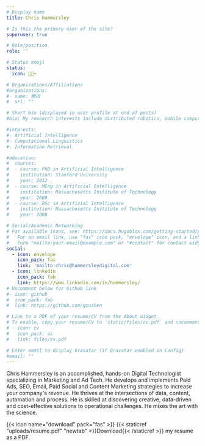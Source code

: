 ```yaml
---
# Display name
title: Chris Hammersley

# Is this the primary user of the site?
superuser: true

# Role/position
role: ''

# Status emoji
status:
  icon: 🏃🏼‍➡️

# Organizations/Affiliations
#organizations:
#- name: 腾讯
#  url: ""

# Short bio (displayed in user profile at end of posts)
#bio: My research interests include distributed robotics, mobile computing and programmable matter.

#interests:
#- Artificial Intelligence
#- Computational Linguistics
#- Information Retrieval

#education:
#  courses:
#  - course: PhD in Artificial Intelligence
#    institution: Stanford University
#    year: 2012
#  - course: MEng in Artificial Intelligence
#    institution: Massachusetts Institute of Technology
#    year: 2009
#  - course: BSc in Artificial Intelligence
#    institution: Massachusetts Institute of Technology
#    year: 2008

# Social/Academic Networking
# For available icons, see: https://docs.hugoblox.com/getting-started/page-builder/#icons
#   For an email link, use "fas" icon pack, "envelope" icon, and a link in the
#   form "mailto:your-email@example.com" or "#contact" for contact widget.
social:
  - icon: envelope
    icon_pack: fas
    link: 'mailto:chris@hammersleydigital.com'
  - icon: linkedin
    icon_pack: fab
    link: https://www.linkedin.com/in/hammersley/
# Uncomment below for Github link
#- icon: github
#  icon_pack: fab
#  link: https://github.com/gcushen

# Link to a PDF of your resume/CV from the About widget.
# To enable, copy your resume/CV to `static/files/cv.pdf` and uncomment the lines below.
# - icon: cv
#   icon_pack: ai
#   link: files/cv.pdf

# Enter email to display Gravatar (if Gravatar enabled in Config)
#email: ""
---
```


Chris Hammersley is an accomplished, hands-on Digital Technologist specializing in Marketing and Ad Tech. He develops and implements Paid Ads, SEO, Email, Paid Social and Content Marketing strategies to increase your company's revenue. He thrives at the intersections of data, content, automation and process. He is skilled at discovering creative, data-driven and cost-effective solutions to operational challenges. He mixes the art with the science.

{{< icon name="download" pack="fas" >}} {{< staticref "uploads/resume.pdf" "newtab" >}}Download{{< /staticref >}} my resumé as a PDF.

